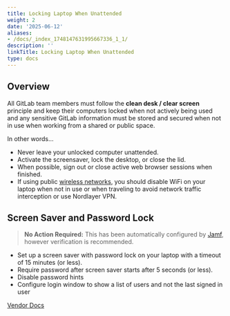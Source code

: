 ```yaml
---
title: Locking Laptop When Unattended
weight: 2
date: '2025-06-12'
aliases:
- /docs/_index_1748147631995667336_1_1/
description: ''
linkTitle: Locking Laptop When Unattended
type: docs
---
```


## Overview

All GitLab team members must follow the **clean desk / clear screen** principle and keep their computers locked when not actively being used and any sensitive GitLab information must be stored and secured when not in use when working from a shared or public space.

In other words...

- Never leave your unlocked computer unattended.
- Activate the screensaver, lock the desktop, or close the lid.
- When possible, sign out or close active web browser sessions when finished.
- If using public [wireless networks](/handbook/security/corporate/services/laptops/security/networks), you should disable WiFi on your laptop when not in use or when traveling to avoid network traffic interception or use Nordlayer VPN.

## Screen Saver and Password Lock

> **No Action Required:** This has been automatically configured by [Jamf](/handbook/security/corporate/systems/jamf), however verification is recommended.

- Set up a screen saver with password lock on your laptop with a timeout of 15 minutes (or less).
- Require password after screen saver starts after 5 seconds (or less).
- Disable password hints
- Configure login window to show a list of users and not the last signed in user

[Vendor Docs](https://support.apple.com/guide/mac-help/change-lock-screen-settings-on-mac-mh11784/mac)
